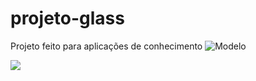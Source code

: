 # projeto-glass
Projeto feito para aplicações de conhecimento 
![Modelo](https://user-images.githubusercontent.com/27456580/100296228-6d328b80-2f6a-11eb-8d3d-e87e04ee9fb9.png)

![](img/Modelo2.png)
